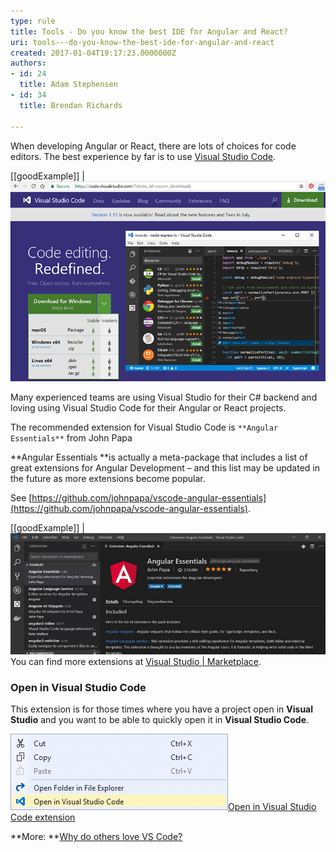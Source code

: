 ```yaml
---
type: rule
title: Tools - Do you know the best IDE for Angular and React?
uri: tools---do-you-know-the-best-ide-for-angular-and-react
created: 2017-01-04T19:17:23.0000000Z
authors:
- id: 24
  title: Adam Stephensen
- id: 34
  title: Brendan Richards

---
```


When developing Angular or React, there are lots of choices for code editors. The best experience by far is to use [Visual Studio Code](https://visualstudio.microsoft.com/downloads/).   
 
[[goodExample]]
| ![Visual Studio Code is a free, lightweight IDE that runs on Windows, Linux and OS X. Visual Studio Code is the IDE of choice for many Angular developers and has lots of great extensions for Angular](angular-machine-setup-1.png)

Many experienced teams are using Visual Studio for their C# backend and loving using Visual Studio Code for their Angular or React projects.

The recommended extension for Visual Studio Code is `**Angular Essentials**` from John Papa

**Angular Essentials **is actually a meta-package that includes a list of great extensions for Angular Development – and this list may be updated in the future as more extensions become popular.

See     [https://github.com/johnpapa/vscode-angular-essentials](https://github.com/johnpapa/vscode-angular-essentials).

[[goodExample]]
| ![the Angular Essentials extension will install a great suite of extensions to support Angular development](angular-machine-setup-2.png)
You can find more extensions at [Visual Studio | Marketplace](https://marketplace.visualstudio.com/).

### Open in Visual Studio Code

This extension is for those times where you have a project open in     **Visual Studio** and you want to be able to quickly open it in     **Visual Studio Code**.

![Get to Visual Studio Code quickly from within Visual Studio - <br>](open-in-vscode.png)[Open in Visual Studio Code extension](https://marketplace.visualstudio.com/items?itemName=MadsKristensen.OpeninVisualStudioCode)

**More: **[Why do others love VS Code?](https://stackshare.io/posts/why-developers-love-visual-studio-code)
